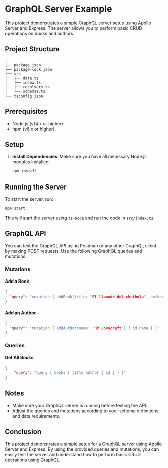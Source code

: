 
# GraphQL Server Example

This project demonstrates a simple GraphQL server setup using Apollo Server and Express. The server allows you to perform basic CRUD operations on books and authors.

## Project Structure

```
.
├── package.json
├── package-lock.json
├── src
│   ├── data.ts
│   ├── index.ts
│   ├── resolvers.ts
│   └── schemas.ts
└── tsconfig.json
```

## Prerequisites

- Node.js (v14.x or higher)
- npm (v6.x or higher)

## Setup

1. **Install Dependencies**: Make sure you have all necessary Node.js modules installed.
   ```bash
   npm install
   ```

## Running the Server

To start the server, run:
```bash
npm start
```

This will start the server using `ts-node` and run the code in `src/index.ts`.

## GraphQL API

You can test the GraphQL API using Postman or any other GraphQL client by making POST requests. Use the following GraphQL queries and mutations:

### Mutations

#### Add a Book
```json
{
  "query": "mutation { addBook(title: "El llamado del chuthulu", authorId: "3") { id title author { id name } } }"
}
```

#### Add an Author
```json
{
  "query": "mutation { addAuthor(name: "HP Lovecraft") { id name } }"
}
```

### Queries

#### Get All Books
```json
{
    "query": "query { books { title author { id } } }"
}
```

## Notes

- Make sure your GraphQL server is running before testing the API.
- Adjust the queries and mutations according to your schema definitions and data requirements.

## Conclusion

This project demonstrates a simple setup for a GraphQL server using Apollo Server and Express. By using the provided queries and mutations, you can easily test the server and understand how to perform basic CRUD operations using GraphQL.

